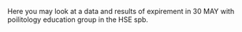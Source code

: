 Here you may look at a data and results of expirement in 30 MAY with poilitology education group in the HSE spb. 
